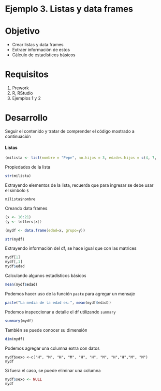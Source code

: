 # Ejemplo 3. Listas y data frames

# Objetivo

- Crear listas y data frames
- Extraer información de estos
- Cálculo de estadísticos básicos

# Requisitos

1. Prework
2. R, RStudio
3. Ejemplos 1 y 2

# Desarrollo

Seguir el contenido y tratar de comprender el código mostrado a continuación

#### Listas 
```R
(milista <- list(nombre = "Pepe", no.hijos = 3, edades.hijos = c(4, 7, 9)))
```
Propiedades de la lista
```R
str(milista)
```
Extrayendo elementos de la lista, recuerda que para ingresar se debe usar el símbolo `$` 
```
milista$nombre
```

Creando data frames
```R
(x <- 10:21)
(y <- letters[x])

(mydf <- data.frame(edad=x, grupo=y))

str(mydf)
```

Extrayendo información del df, se hace igual que con las matrices
```R
mydf[1]
mydf[,1]
mydf$edad
```
Calculando algunos estadísticos básicos
```R
mean(mydf$edad)
```

Podemos hacer uso de la función `paste` para agregar un mensaje
```R
paste("La media de la edad es:", mean(mydf$edad))
```

Podemos inspeccionar a detalle el df utilizando `summary`
```R
summary(mydf)
```
También se puede conocer su dimensión 
```R
dim(mydf)
```
Podemos agregar una columna extra con datos 
```RR
mydf$sexo <-c("H", "M", "H", "M", "H", "H", "M", "H","H","M", "M")
mydf
```

Si fuera el caso, se puede eliminar una columna 
```R
mydf$sexo <- NULL
mydf
```
